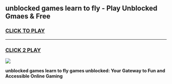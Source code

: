 
## unblocked games learn to fly - Play Unblocked Gmaes & Free
<h3>
<a href="https://premium.freeplayer.one?title=unblocked_games_learn_to_fly&ref=19F">CLICK TO PLAY</a></h3>
<hr>

<h3>
<a href="https://premium.freeplayer.one?title=unblocked_games_learn_to_fly&ref=19F">CLICK 2 PLAY</a>
  
</h3>

<a href="https://premium.freeplayer.one?title=unblocked_games_learn_to_fly&ref=19F/"><img src="https://clearcache.store/games.png"></a>


**unblocked games learn to fly games unblocked: Your Gateway to Fun and Accessible Online Gaming**
